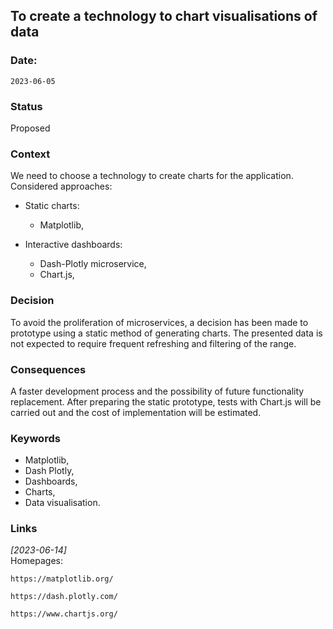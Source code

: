 ## To create a technology to chart visualisations of data


### Date: 
`2023-06-05`


### Status  
Proposed


### Context  
We need to choose a technology to create charts for the application.\
Considered approaches: 
- Static charts:
	- Matplotlib,


- Interactive dashboards:
	- Dash-Plotly microservice,
    - Chart.js,


### Decision  
To avoid the proliferation of microservices, a decision has been made to prototype using a static method of generating charts. 
The presented data is not expected to require frequent refreshing and filtering of the range.


### Consequences  
A faster development process and the possibility of future functionality replacement.
After preparing the static prototype, tests with Chart.js will be carried out and the cost of implementation will be estimated.


### Keywords
-   Matplotlib,
-   Dash Plotly,
-   Dashboards,
-   Charts,
-   Data visualisation.


### Links
*[2023-06-14]*\
Homepages:

	https://matplotlib.org/

    https://dash.plotly.com/

	https://www.chartjs.org/
